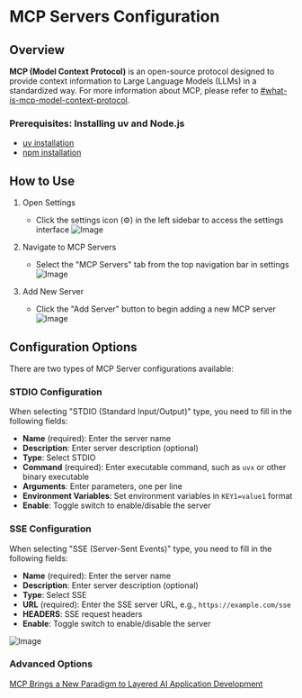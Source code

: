 # MCP Servers Configuration

## Overview

**MCP (Model Context Protocol)** is an open-source protocol designed to provide context information to Large Language Models (LLMs) in a standardized way. For more information about MCP, please refer to [#what-is-mcp-model-context-protocol](https://modelcontextprotocol.io/introduction).

### Prerequisites: Installing uv and Node.js

- [uv installation](https://docs.astral.sh/uv/getting-started/installation/)
- [npm installation](https://nodejs.org/en/download)

## How to Use

1. Open Settings
   - Click the settings icon (⚙️) in the left sidebar to access the settings interface
  ![Image](https://github.com/user-attachments/assets/0c4c69d1-9f28-4bc0-81cd-6b5608a5f964)

2. Navigate to MCP Servers
   - Select the "MCP Servers" tab from the top navigation bar in settings
  ![Image](https://github.com/user-attachments/assets/8fd411e5-d84d-4b03-a684-b8b21acea165)

3. Add New Server
   - Click the "Add Server" button to begin adding a new MCP server
  ![Image](https://github.com/user-attachments/assets/042ab505-92dc-420c-bc03-17f359fe6172)


## Configuration Options

There are two types of MCP Server configurations available:

### STDIO Configuration

When selecting "STDIO (Standard Input/Output)" type, you need to fill in the following fields:
- **Name** (required): Enter the server name
- **Description**: Enter server description (optional)
- **Type**: Select STDIO
- **Command** (required): Enter executable command, such as `uvx` or other binary executable
- **Arguments**: Enter parameters, one per line
- **Environment Variables**: Set environment variables in `KEY1=value1` format
- **Enable**: Toggle switch to enable/disable the server

### SSE Configuration

When selecting "SSE (Server-Sent Events)" type, you need to fill in the following fields:
- **Name** (required): Enter the server name
- **Description**: Enter server description (optional)
- **Type**: Select SSE
- **URL** (required): Enter the SSE server URL, e.g., `https://example.com/sse`
- **HEADERS**: SSE request headers
- **Enable**: Toggle switch to enable/disable the server

![Image](https://github.com/user-attachments/assets/532ba2c4-2436-49ac-acfe-4be49f6a6cf6)

### Advanced Options

[MCP Brings a New Paradigm to Layered AI Application Development](https://agent-tars.com/2025/03/25/mcp-brings-a-new-paradigm-to-layered-ai-app-development)



